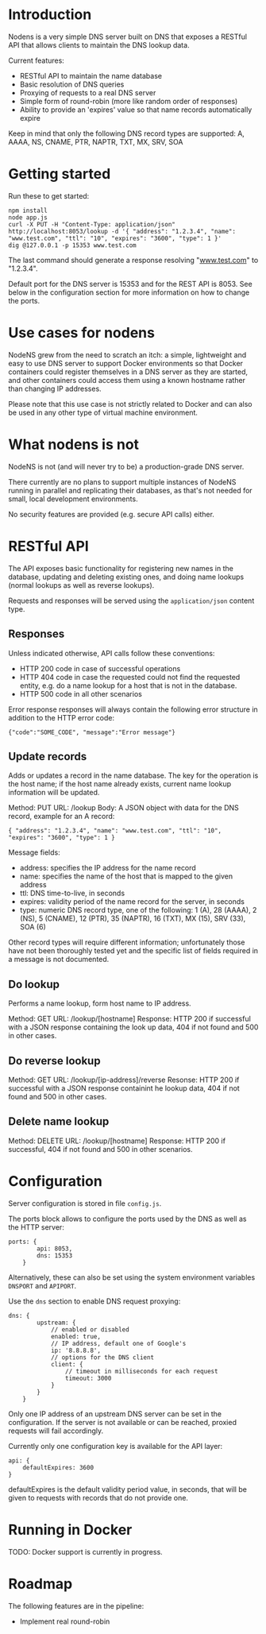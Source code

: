 Introduction
============
Nodens is a very simple DNS server built on DNS that exposes a RESTful API that allows clients to maintain the DNS lookup data.

Current features:

- RESTful API to maintain the name database
- Basic resolution of DNS queries
- Proxying of requests to a real DNS server
- Simple form of round-robin (more like random order of responses)
- Ability to provide an 'expires' value so that name records automatically expire

Keep in mind that only the following DNS record types are supported: A, AAAA, NS, CNAME, PTR, NAPTR, TXT, MX, SRV, SOA

Getting started
===============
Run these to get started:

```
npm install
node app.js
curl -X PUT -H "Content-Type: application/json" http://localhost:8053/lookup -d '{ "address": "1.2.3.4", "name": "www.test.com", "ttl": "10", "expires": "3600", "type": 1 }'
dig @127.0.0.1 -p 15353 www.test.com
```

The last command should generate a response resolving "www.test.com" to "1.2.3.4".

Default port for the DNS server is 15353 and for the REST API is 8053. See below in the configuration section for more information on how to change the ports.

Use cases for nodens
=====================
NodeNS grew from the need to scratch an itch: a simple, lightweight and easy to use DNS server to support Docker environments so that Docker containers could register themselves in a DNS server as they are started, and other containers could access them using a known hostname rather than changing IP addresses.

Please note that this use case is not strictly related to Docker and can also be used in any other type of virtual machine environment.

What nodens is not
===================
NodeNS is not (and will never try to be) a production-grade DNS server.

There currently are no plans to support multiple instances of NodeNS running in parallel and replicating their databases, as that's not needed for small, local development environments.

No security features are provided (e.g. secure API calls) either.

RESTful API
===========
The API exposes basic functionality for registering new names in the database, updating and deleting existing ones, and doing name lookups (normal lookups as well as reverse lookups).

Requests and responses will be served using the ```application/json``` content type.

Responses
---------
Unless indicated otherwise, API calls follow these conventions:

- HTTP 200 code in case of successful operations
- HTTP 404 code in case the requested could not find the requested entity, e.g. do a name lookup for a host that is not in the database.
- HTTP 500 code in all other scenarios

Error response responses will always contain the following error structure in addition to the HTTP error code:

```
{"code":"SOME_CODE", "message":"Error message"}
```

Update records
--------------
Adds or updates a record in the name database. The key for the operation is the host name; if the host name already exists, current name lookup information will be updated.

Method: PUT 
URL: /lookup
Body: A JSON object with data for the DNS record, example for an A record:

```
{ "address": "1.2.3.4", "name": "www.test.com", "ttl": "10", "expires": "3600", "type": 1 }
````

Message fields:

- address: specifies the IP address for the name record
- name: specifies the name of the host that is mapped to the given address
- ttl: DNS time-to-live, in seconds
- expires: validity period of the name record for the server, in seconds
- type: numeric DNS record type, one of the following: 1 (A), 28 (AAAA), 2 (NS), 5 (CNAME), 12 (PTR), 35 (NAPTR), 16 (TXT), MX (15), SRV (33), SOA (6)

Other record types will require different information; unfortunately those have not been thoroughly tested yet and the specific list of fields required in a message is not documented.

Do lookup
---------
Performs a name lookup, form host name to IP address.

Method: GET
URL: /lookup/[hostname]
Response: HTTP 200 if successful with a JSON response containing the look up data, 404 if not found and 500 in other cases.

Do reverse lookup
-----------------
Method: GET
URL: /lookup/[ip-address]/reverse
Resonse: HTTP 200 if successful with a JSON response containint he lookup data, 404 if not found and 500 in other cases.

Delete name lookup
------------------
Method: DELETE
URL: /lookup/[hostname]
Response: HTTP 200 if successful, 404 if not found and 500 in other scenarios.

Configuration
=============
Server configuration is stored in file ```config.js```.

The ports block allows to configure the ports used by the DNS as well as the HTTP server:
```
ports: {
        api: 8053,
        dns: 15353
    }
```

Alternatively, these can also be set using the system environment variables ```DNSPORT``` and ```APIPORT```.

Use the ```dns``` section to enable DNS request proxying:

```
dns: {
        upstream: {
            // enabled or disabled
            enabled: true,
            // IP address, default one of Google's
            ip: '8.8.8.8',
            // options for the DNS client
            client: {
                // timeout in milliseconds for each request
                timeout: 3000
            }
        }
    }
```
Only one IP address of an upstream DNS server can be set in the configuration. If the server is not available or can be reached, proxied requests will fail accordingly.

Currently only one configuration key is available for the API layer:

```
api: {
    defaultExpires: 3600
}
```

defaultExpires is the default validity period value, in seconds, that will be given to requests with records that do not provide one.

Running in Docker
=================
TODO: Docker support is currently in progress.

Roadmap
=======
The following features are in the pipeline:

- Implement real round-robin
